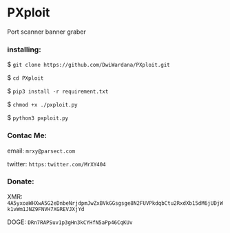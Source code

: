 # PXploit
Port scanner banner graber

### installing:
$ `git clone https://github.com/DwiWardana/PXploit.git`

$ `cd PXploit`

$ `pip3 install -r requirement.txt`

$ `chmod +x ./pxploit.py`

$ `python3 pxploit.py`

### Contac Me:
email: `mrxy@parsect.com`

twitter: `https:twitter.com/MrXY404`

### Donate:
XMR: `4A5yxoaWHXwA5G2eDnbeNrjdpmJwZxBVkGGsgsge8N2FUVPkdqbCtu2RxdXb15dM6jUDjWk1vWm1JNZ9FNVH7XGREVJXjYd`

DOGE: `DRn7RAPSuv1p3gHn3kCYHfN5aPp46CqKUv`
